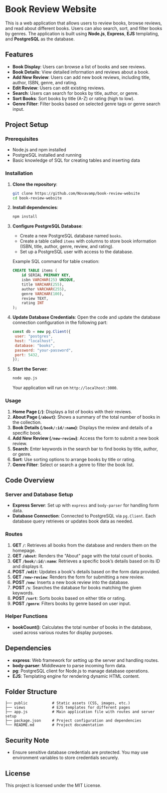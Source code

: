 # Book Review Website

This is a web application that allows users to review books, browse reviews, and read about different books. Users can also search, sort, and filter books by genres. The application is built using **Node.js**, **Express**, **EJS** templating, and **PostgreSQL** as the database.

## Features

- **Book Display**: Users can browse a list of books and see reviews.
- **Book Details**: View detailed information and reviews about a book.
- **Add New Review**: Users can add new book reviews, including title, author, ISBN, genre, and rating.
- **Edit Review**: Users can edit existing reviews.
- **Search**: Users can search for books by title, author, or genre.
- **Sort Books**: Sort books by title (A-Z) or rating (high to low).
- **Genre Filter**: Filter books based on selected genre tags or genre search input.

## Project Setup

### Prerequisites

- Node.js and npm installed
- PostgreSQL installed and running
- Basic knowledge of SQL for creating tables and inserting data

### Installation

1. **Clone the repository**:

   ```bash
   git clone https://github.com/Novavamp/book-review-website
   cd book-review-website
   ```

2. **Install dependencies**:

   ```bash
   npm install
   ```

3. **Configure PostgreSQL Database**:

   - Create a new PostgreSQL database named `books`.
   - Create a table called `items` with columns to store book information (ISBN, title, author, genre, review, and rating).
   - Set up a PostgreSQL user with access to the database.

   Example SQL command for table creation:

   ```sql
   CREATE TABLE items (
       id SERIAL PRIMARY KEY,
       isbn VARCHAR(25) UNIQUE,
       title VARCHAR(255),
       author VARCHAR(255),
       genre VARCHAR(100),
       review TEXT,
       rating INT
   );
   ```

4. **Update Database Credentials**: Open the code and update the database connection configuration in the following part:

   ```javascript
   const db = new pg.Client({
   	user: "postgres",
   	host: "localhost",
   	database: "books",
   	password: "your-password",
   	port: 5432,
   });
   ```

5. **Start the Server**:
   ```bash
   node app.js
   ```
   Your application will run on `http://localhost:3000`.

### Usage

1. **Home Page (`/`)**: Displays a list of books with their reviews.
2. **About Page (`/about`)**: Shows a summary of the total number of books in the collection.
3. **Book Details (`/book/:id/:name`)**: Displays the review and details of a specific book.
4. **Add New Review (`/new-review`)**: Access the form to submit a new book review.
5. **Search**: Enter keywords in the search bar to find books by title, author, or genre.
6. **Sort**: Use sorting options to arrange books by title or rating.
7. **Genre Filter**: Select or search a genre to filter the book list.

## Code Overview

### Server and Database Setup

- **Express Server**: Set up with `express` and `body-parser` for handling form data.
- **Database Connection**: Connected to PostgreSQL via `pg.Client`. Each database query retrieves or updates book data as needed.

### Routes

1. **GET `/`**: Retrieves all books from the database and renders them on the homepage.
2. **GET `/about`**: Renders the "About" page with the total count of books.
3. **GET `/book/:id/:name`**: Retrieves a specific book’s details based on its ID and displays it.
4. **POST `/edit`**: Updates a book's details based on the form data provided.
5. **GET `/new-review`**: Renders the form for submitting a new review.
6. **POST `/new`**: Inserts a new book review into the database.
7. **POST `/s`**: Searches the database for books matching the given keywords.
8. **POST `/sort`**: Sorts books based on either title or rating.
9. **POST `/genre`**: Filters books by genre based on user input.

### Helper Functions

- **bookCount()**: Calculates the total number of books in the database, used across various routes for display purposes.

## Dependencies

- **express**: Web framework for setting up the server and handling routes.
- **body-parser**: Middleware to parse incoming form data.
- **pg**: PostgreSQL client for Node.js to manage database operations.
- **EJS**: Templating engine for rendering dynamic HTML content.

## Folder Structure

```
├── public           # Static assets (CSS, images, etc.)
├── views            # EJS templates for different pages
├── app.js           # Main application file with routes and server setup
├── package.json     # Project configuration and dependencies
└── README.md        # Project documentation
```

## Security Note

- Ensure sensitive database credentials are protected. You may use environment variables to store credentials securely.

## License

This project is licensed under the MIT License.
